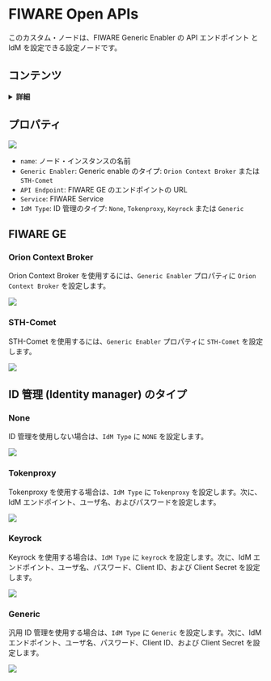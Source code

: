 # FIWARE Open APIs

このカスタム・ノードは、FIWARE Generic Enabler の API エンドポイント と IdM を設定できる設定ノードです。

## コンテンツ

<details>
<summary><strong>詳細</strong></summary>

-   [プロパティ](#properties)
-   [FIWARE GE](#fiware-ge)
    -   [Orion Context Broker](#orion-context-broker)
    -   [STH-Comet](#sth-comet)
-   [ID 管理のタイプ](#identity-manager-type)
    -   [None](#none)
    -   [Tokenproxy](#tokenproxy)
    -   [Keyrock](#keyrock)
    -   [Generic](#generic)

</details>

<a name="properties"></a>

## プロパティ

![](https://raw.githubusercontent.com/lets-fiware/node-red-contrib-letsfiware-NGSI/gh-pages/images/open-apis-06.png)

-   `name`: ノード・インスタンスの名前
-   `Generic Enabler`: Generic enable のタイプ: `Orion Context Broker` または `STH-Comet`
-   `API Endpoint`: FIWARE GE のエンドポイントの URL
-   `Service`: FIWARE Service
-   `IdM Type`: ID 管理のタイプ: `None`, `Tokenproxy`, `Keyrock` または `Generic`

<a name="fiware-ge"></a>

## FIWARE GE

<a name="orion-context-broker"></a>

### Orion Context Broker

Orion Context Broker を使用するには、`Generic Enabler` プロパティに `Orion Context Broker` を設定します。

![](https://raw.githubusercontent.com/lets-fiware/node-red-contrib-letsfiware-NGSI/gh-pages/images/open-apis-01.png)

<a name="sth-comet"></a>

### STH-Comet

STH-Comet を使用するには、`Generic Enabler` プロパティに `STH-Comet` を設定します。

![](https://raw.githubusercontent.com/lets-fiware/node-red-contrib-letsfiware-NGSI/gh-pages/images/open-apis-07.png)

<a name="identity-manager-type"></a>

## ID 管理 (Identity manager) のタイプ

<a name="none"></a>

### None

ID 管理を使用しない場合は、`IdM Type` に `NONE` を設定します。

![](https://raw.githubusercontent.com/lets-fiware/node-red-contrib-letsfiware-NGSI/gh-pages/images/open-apis-02.png)

<a name="tokenproxy"></a>

### Tokenproxy

Tokenproxy を使用する場合は、`IdM Type` に `Tokenproxy` を設定します。次に、IdM エンドポイント、ユーザ名、およびパスワードを設定します。

![](https://raw.githubusercontent.com/lets-fiware/node-red-contrib-letsfiware-NGSI/gh-pages/images/open-apis-03.png)

<a name="keyrock"></a>

### Keyrock

Keyrock を使用する場合は、`IdM Type` に `keyrock` を設定します。次に、IdM エンドポイント、ユーザ名、パスワード、Client ID、および
Client Secret を設定します。

![](https://raw.githubusercontent.com/lets-fiware/node-red-contrib-letsfiware-NGSI/gh-pages/images/open-apis-04.png)

<a name="generic"></a>

### Generic

汎用 ID 管理を使用する場合は、`IdM Type` に `Generic` を設定します。次に、IdM エンドポイント、ユーザ名、パスワード、Client ID、および
Client Secret を設定します。

![](https://raw.githubusercontent.com/lets-fiware/node-red-contrib-letsfiware-NGSI/gh-pages/images/open-apis-05.png)
